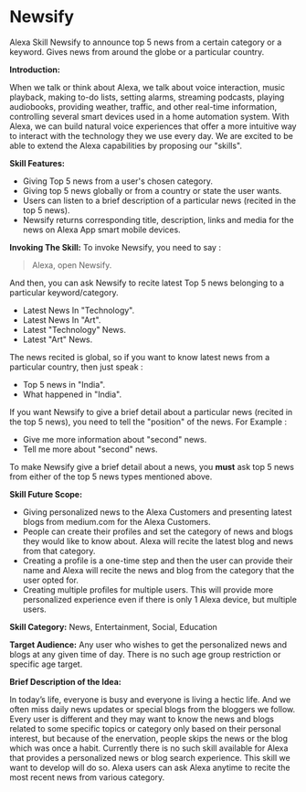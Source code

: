 # Newsify
Alexa Skill Newsify to announce top 5  news from a certain category or a keyword. Gives news from around the globe or a particular country.

**Introduction:**

When we talk or think about Alexa, we talk about voice interaction, music playback, making to-do lists, setting alarms, streaming podcasts, playing audiobooks, providing weather, traffic, and other real-time information, controlling several smart devices used in a home automation system. With Alexa, we can build natural voice experiences that offer a more intuitive way to interact with the technology they we use every day. We are excited to be able to extend the Alexa capabilities by proposing our "skills".

**Skill Features:** 

-  Giving Top 5 news from a user's chosen category.
-  Giving top 5 news globally or from a country or state the user wants.
-  Users can listen to a brief description of a particular news (recited in the top 5 news).
-  Newsify returns corresponding title, description, links and media for the news on Alexa App smart mobile devices.

**Invoking The Skill:** 
To invoke Newsify, you need to say :
>Alexa, open Newsify.

And then, you can ask Newsify to recite latest Top 5 news belonging to a particular keyword/category.
-  Latest News In "Technology".
-  Latest News In "Art".
-  Latest "Technology" News.
-  Latest "Art" News.
  
The news recited is global, so if you want to know latest news from a particular country, then just speak :
- Top 5 news in "India".
- What happened in "India".

If you want Newsify to give a brief detail about a particular news (recited in the top 5 news), you need to tell the "position" of the news. For Example :
-  Give me more information about "second" news.
-  Tell me more about "second" news.

To make Newsify give a brief detail about a news, you **must** ask top 5 news from either of the top 5 news types mentioned above.

**Skill Future Scope:** 

-  Giving personalized news to the Alexa Customers and presenting latest blogs from medium.com for the Alexa Customers. 
-  People can create their profiles and set the category of news and blogs they would like to know about. Alexa will recite the latest blog and news from that category. 
-  Creating a profile is a one-time step and then the user can provide their name and Alexa will recite the news and blog from the category that the user opted for. 
-  Creating multiple profiles for multiple users. This will provide more personalized experience even if there is only 1 Alexa device, but multiple users.

**Skill Category:** News, Entertainment, Social, Education

**Target Audience:**  Any user who wishes to get the personalized news and blogs at any given time of day. There is no such age group restriction or specific age target.

**Brief Description of the Idea:**

In today’s life, everyone is busy and everyone is living a hectic life. And we often miss daily news updates or special blogs from the bloggers we follow. Every user is different and they may want to know the news and blogs related to some specific topics or category only based on their personal interest, but because of the enervation, people skips the news or the blog which was once a habit. Currently there is no such skill available for Alexa that provides a personalized news or blog search experience. This skill we want to develop will do so. Alexa users can ask Alexa anytime to recite the most recent news from various category.